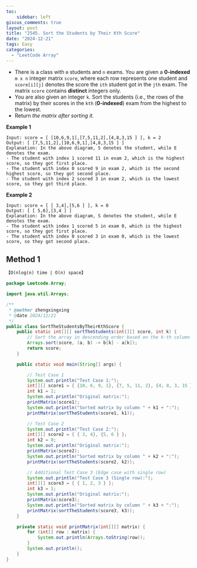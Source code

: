 ```yaml
---
toc:
    sidebar: left
giscus_comments: true
layout: post
title: "2545. Sort the Students by Their Kth Score"
date: "2024-12-21"
tags: Easy
categories:
  - "LeetCode Array"
---
```



- There is a class with `m` students and `n` exams. You are given a **0-indexed** `m x n` integer matrix `score`, where each row represents one student and `score[i][j]` denotes the score the `ith` student got in the `jth` exam. The matrix `score` contains **distinct** integers only.
- You are also given an integer `k`. Sort the students (i.e., the rows of the matrix) by their scores in the `kth` (**0-indexed**) exam from the highest to the lowest.
- Return *the matrix after sorting it.*


**Example 1**

```
Input: score = [ [10,6,9,1],[7,5,11,2],[4,8,3,15 ] ], k = 2
Output: [ [7,5,11,2],[10,6,9,1],[4,8,3,15 ] ]
Explanation: In the above diagram, S denotes the student, while E denotes the exam.
- The student with index 1 scored 11 in exam 2, which is the highest score, so they got first place.
- The student with index 0 scored 9 in exam 2, which is the second highest score, so they got second place.
- The student with index 2 scored 3 in exam 2, which is the lowest score, so they got third place.
```

**Example 2**

```
Input: score = [ [ 3,4],[5,6 ] ], k = 0
Output: [ [ 5,6],[3,4 ] ]
Explanation: In the above diagram, S denotes the student, while E denotes the exam.
- The student with index 1 scored 5 in exam 0, which is the highest score, so they got first place.
- The student with index 0 scored 3 in exam 0, which is the lowest score, so they got second place.
```

## Method 1

```tex
【O(nlog(n) time | O(n) space】
```

```java
package Leetcode.Array;

import java.util.Arrays;

/**
 * @author zhengxingxing
 * @date 2024/12/21
 */
public class SortTheStudentsByTheirKthScore {
    public static int[][] sortTheStudents(int[][] score, int k) {
        // Sort the array in descending order based on the k-th column
        Arrays.sort(score, (a, b) -> b[k] - a[k]);
        return score;
    }

    public static void main(String[] args) {

        // Test Case 1
        System.out.println("Test Case 1:");
        int[][] score1 = { {10, 6, 9, 1}, {7, 5, 11, 2}, {4, 8, 3, 15 } };
        int k1 = 2;
        System.out.println("Original matrix:");
        printMatrix(score1);
        System.out.println("Sorted matrix by column " + k1 + ":");
        printMatrix(sortTheStudents(score1, k1));

        // Test Case 2
        System.out.println("Test Case 2:");
        int[][] score2 = { { 3, 4}, {5, 6 } };
        int k2 = 0;
        System.out.println("Original matrix:");
        printMatrix(score2);
        System.out.println("Sorted matrix by column " + k2 + ":");
        printMatrix(sortTheStudents(score2, k2));

        // Additional Test Case 3 (Edge case with single row)
        System.out.println("Test Case 3 (Single row):");
        int[][] score3 = { { 1, 2, 3 } };
        int k3 = 1;
        System.out.println("Original matrix:");
        printMatrix(score3);
        System.out.println("Sorted matrix by column " + k3 + ":");
        printMatrix(sortTheStudents(score3, k3));
    }

    private static void printMatrix(int[][] matrix) {
        for (int[] row : matrix) {
            System.out.println(Arrays.toString(row));
        }
        System.out.println();
    }
}

```





